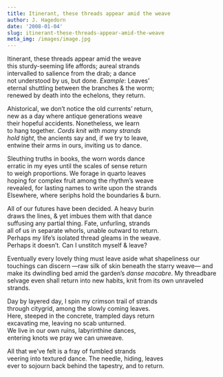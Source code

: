 ```yaml
---
title: Itinerant, these threads appear amid the weave
author: J. Hagedorn
date: '2008-01-04'
slug: itinerant-these-threads-appear-amid-the-weave
meta_img: /images/image.jpg
---
```


Itinerant, these threads appear amid the weave  
this sturdy-seeming life affords; aureal strands  
intervalled to salience from the drab; a dance  
not understood by us, but done. *Example*: Leaves’  
eternal shuttling between the branches & the worm;  
renewed by death into the echelons, they return.  

Ahistorical, we don’t notice the old currents’ return,  
new as a day where antique generations weave  
their hopeful accidents. Nonetheless, we learn  
to hang together. *Cords knit with many strands*  
*hold tight*, the ancients say and, if we try to leave,  
entwine their arms in ours, inviting us to dance.  

Sleuthing truths in books, the worn words dance  
erratic in my eyes until the scales of sense return  
to weigh proportions. We forage in quarto leaves  
hoping for complex fruit among the rhythm’s weave  
revealed, for lasting names to write upon the strands  
Elsewhere, where seriphs hold the boundaries & burn.  

All of our futures have been decided. A heavy burin  
draws the lines, & yet imbues them with that dance  
suffusing any partial thing. Fate, unfurling, strands  
all of us in separate whorls, unable outward to return.  
Perhaps my life’s isolated thread gleams in the weave.  
Perhaps it doesn’t. Can I unstitch myself & leave?  

Eventually every lovely thing must leave
aside what shapeliness our touchings can discern
—raw silk of skin beneath the starry weave—
and make its dwindling bed amid the garden’s *danse*
*macabre*. My threadbare selvage even shall return
into new habits, knit from its own unraveled strands.

Day by layered day, I spin my crimson trail of strands  
through citygrid, among the slowly coming leaves.  
Here, steeped in the concrete, trampled days return  
excavating me, leaving no scab unturned.  
We live in our own ruins, labyrinthine dances,  
entering knots we pray we can unweave.  

All that we’ve felt is a fray of fumbled strands  
veering into textured dance. The needle, hiding, leaves  
ever to sojourn back behind the tapestry, and to return.  
